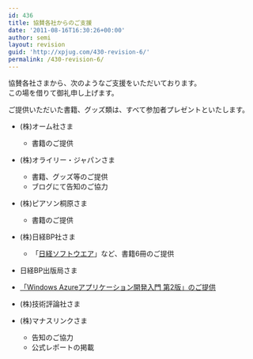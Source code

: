 ```yaml
---
id: 436
title: 協賛各社からのご支援
date: '2011-08-16T16:30:26+00:00'
author: semi
layout: revision
guid: 'http://xpjug.com/430-revision-6/'
permalink: /430-revision-6/
---
```


協賛各社さまから、次のようなご支援をいただいております。  
この場を借りて御礼申し上げます。

ご提供いただいた書籍、グッズ類は、すべて参加者プレゼントといたします。

- (株)オーム社さま 
    - 書籍のご提供
- (株)オライリー・ジャパンさま 
    - 書籍、グッズ等のご提供
    - ブログにて告知のご協力
- (株)ピアソン桐原さま 
    - 書籍のご提供
- (株)日経BP社さま 
    - 「[日経ソフトウエア](http://itpro.nikkeibp.co.jp/NSW/index.html)」など、書籍6冊のご提供
- 日経BP出版局さま
- [「Windows Azureアプリケーション開発入門 第2版」のご提供](http://xpjug.com/xpx_notice2/ "「Windows Azureアプリケーション開発入門 第2版」が書籍プレゼントに！")

- (株)技術評論社さま
- (株)マナスリンクさま 
    - 告知のご協力
    - 公式レポートの掲載